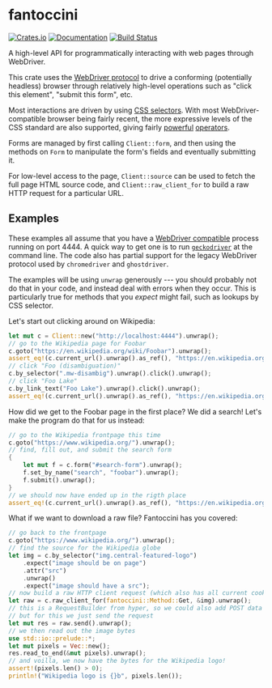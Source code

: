 # fantoccini

[![Crates.io](https://img.shields.io/crates/v/fantoccini.svg)](https://crates.io/crates/fantoccini)
[![Documentation](https://docs.rs/fantoccini/badge.svg)](https://docs.rs/fantoccini/)
[![Build Status](https://travis-ci.org/jonhoo/fantoccini.svg?branch=master)](https://travis-ci.org/jonhoo/fantoccini)

A high-level API for programmatically interacting with web pages through WebDriver.

This crate uses the [WebDriver protocol] to drive a conforming (potentially headless) browser
through relatively high-level operations such as "click this element", "submit this form", etc.

Most interactions are driven by using [CSS selectors]. With most WebDriver-compatible browser
being fairly recent, the more expressive levels of the CSS standard are also supported, giving
fairly [powerful] [operators].

Forms are managed by first calling `Client::form`, and then using the methods on `Form` to
manipulate the form's fields and eventually submitting it.

For low-level access to the page, `Client::source` can be used to fetch the full page HTML
source code, and `Client::raw_client_for` to build a raw HTTP request for a particular URL.

## Examples

These examples all assume that you have a [WebDriver compatible] process running on port 4444.
A quick way to get one is to run [`geckodriver`] at the command line. The code also has
partial support for the legacy WebDriver protocol used by `chromedriver` and `ghostdriver`.

The examples will be using `unwrap` generously --- you should probably not do that in your
code, and instead deal with errors when they occur. This is particularly true for methods that
you *expect* might fail, such as lookups by CSS selector.

Let's start out clicking around on Wikipedia:

```rust
let mut c = Client::new("http://localhost:4444").unwrap();
// go to the Wikipedia page for Foobar
c.goto("https://en.wikipedia.org/wiki/Foobar").unwrap();
assert_eq!(c.current_url().unwrap().as_ref(), "https://en.wikipedia.org/wiki/Foobar");
// click "Foo (disambiguation)"
c.by_selector(".mw-disambig").unwrap().click().unwrap();
// click "Foo Lake"
c.by_link_text("Foo Lake").unwrap().click().unwrap();
assert_eq!(c.current_url().unwrap().as_ref(), "https://en.wikipedia.org/wiki/Foo_Lake");
```

How did we get to the Foobar page in the first place? We did a search!
Let's make the program do that for us instead:

```rust
// go to the Wikipedia frontpage this time
c.goto("https://www.wikipedia.org/").unwrap();
// find, fill out, and submit the search form
{
    let mut f = c.form("#search-form").unwrap();
    f.set_by_name("search", "foobar").unwrap();
    f.submit().unwrap();
}
// we should now have ended up in the rigth place
assert_eq!(c.current_url().unwrap().as_ref(), "https://en.wikipedia.org/wiki/Foobar");
```

What if we want to download a raw file? Fantoccini has you covered:

```rust
// go back to the frontpage
c.goto("https://www.wikipedia.org/").unwrap();
// find the source for the Wikipedia globe
let img = c.by_selector("img.central-featured-logo")
    .expect("image should be on page")
    .attr("src")
    .unwrap()
    .expect("image should have a src");
// now build a raw HTTP client request (which also has all current cookies)
let raw = c.raw_client_for(fantoccini::Method::Get, &img).unwrap();
// this is a RequestBuilder from hyper, so we could also add POST data here
// but for this we just send the request
let mut res = raw.send().unwrap();
// we then read out the image bytes
use std::io::prelude::*;
let mut pixels = Vec::new();
res.read_to_end(&mut pixels).unwrap();
// and voilla, we now have the bytes for the Wikipedia logo!
assert!(pixels.len() > 0);
println!("Wikipedia logo is {}b", pixels.len());
```

[WebDriver protocol]: https://www.w3.org/TR/webdriver/
[CSS selectors]: https://developer.mozilla.org/en-US/docs/Web/CSS/CSS_Selectors
[powerful]: https://developer.mozilla.org/en-US/docs/Web/CSS/Pseudo-classes
[operators]: https://developer.mozilla.org/en-US/docs/Web/CSS/Attribute_selectors
[WebDriver compatible]: https://github.com/Fyrd/caniuse/issues/2757#issuecomment-304529217
[`geckodriver`]: https://github.com/mozilla/geckodriver
